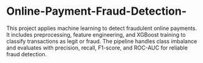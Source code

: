 # Online-Payment-Fraud-Detection-
This project applies machine learning to detect fraudulent online payments. It includes preprocessing, feature engineering, and XGBoost training to classify transactions as legit or fraud. The pipeline handles class imbalance and evaluates with precision, recall, F1-score, and ROC-AUC for reliable fraud detection.
